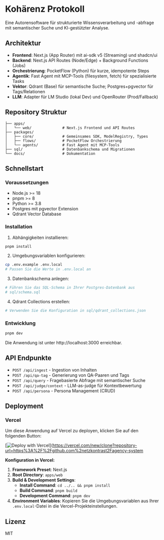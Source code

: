 # Kohärenz Protokoll

Eine Autorensoftware für strukturierte Wissensverarbeitung und -abfrage mit semantischer Suche und KI-gestützter Analyse.

## Architektur

- **Frontend**: Next.js (App Router) mit ai-sdk v5 (Streaming) und shadcn/ui
- **Backend**: Next.js API Routes (Node/Edge) + Background Functions (Jobs)
- **Orchestrierung**: PocketFlow (Python) für kurze, idempotente Steps
- **Agentik**: Fast Agent mit MCP-Tools (filesystem, fetch) für spezialisierte Tasks
- **Vektor**: Qdrant (Base) für semantische Suche; Postgres+pgvector für Tags/Relationen
- **LLM**: Adapter für LM Studio (lokal Dev) und OpenRouter (Prod/Fallback)

## Repository Struktur

```
├── apps/
│   └── web/              # Next.js Frontend und API Routes
├── packages/
│   ├── core/             # Gemeinsames SDK, ModelRegistry, Types
│   ├── flows/            # PocketFlow Orchestrierung
│   └── agents/           # Fast Agent mit MCP-Tools
├── sql/                  # Datenbankschema und Migrationen
└── docs/                 # Dokumentation
```

## Schnellstart

### Voraussetzungen

- Node.js >= 18
- pnpm >= 8
- Python >= 3.8
- Postgres mit pgvector Extension
- Qdrant Vector Database

### Installation

1. Abhängigkeiten installieren:
```bash
pnpm install
```

2. Umgebungsvariablen konfigurieren:
```bash
cp .env.example .env.local
# Passen Sie die Werte in .env.local an
```

3. Datenbankschema anlegen:
```bash
# Führen Sie das SQL-Schema in Ihrer Postgres-Datenbank aus
# sql/schema.sql
```

4. Qdrant Collections erstellen:
```bash
# Verwenden Sie die Konfiguration in sql/qdrant_collections.json
```

### Entwicklung

```bash
pnpm dev
```

Die Anwendung ist unter http://localhost:3000 erreichbar.

## API Endpunkte

- `POST /api/ingest` - Ingestion von Inhalten
- `POST /api/qa-tag` - Generierung von QA-Paaren und Tags
- `POST /api/query` - Fragebasierte Abfrage mit semantischer Suche
- `POST /api/judge/context` - LLM-as-judge für Kontextbewertung
- `POST /api/persona` - Persona Management (CRUD)

## Deployment

### Vercel

Um diese Anwendung auf Vercel zu deployen, klicken Sie auf den folgenden Button:

[![Deploy with Vercel](https://vercel.com/button)](https://vercel.com/new/clone?repository-url=https%3A%2F%2Fgithub.com%2netzkontrast2Fagency-system

**Konfiguration in Vercel:**

1.  **Framework Preset**: Next.js
2.  **Root Directory**: `apps/web`
3.  **Build & Development Settings**:
    - **Install Command**: `cd ../.. && pnpm install`
    - **Build Command**: `pnpm build`
    - **Development Command**: `pnpm dev`
4.  **Environment Variables**: Kopieren Sie die Umgebungsvariablen aus Ihrer `.env.local`-Datei in die Vercel-Projekteinstellungen.

## Lizenz

MIT
